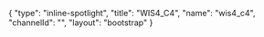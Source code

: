 {
    "type": "inline-spotlight",
    "title": "WIS4_C4",
    "name": "wis4_c4",
    "channelId": "",
    "layout": "bootstrap"
}